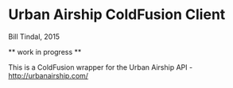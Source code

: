 Urban Airship ColdFusion Client
===================================
Bill Tindal, 2015

** work in progress **

This is a ColdFusion wrapper for the Urban Airship API - http://urbanairship.com/